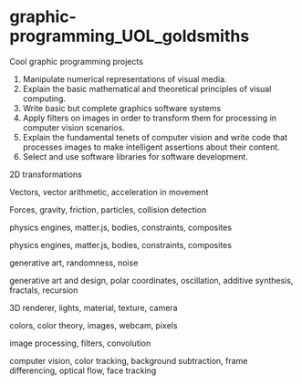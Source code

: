 # graphic-programming_UOL_goldsmiths
Cool graphic programming projects


1. Manipulate numerical representations of visual media. 
2. Explain the basic mathematical and theoretical principles of visual computing. 
3. Write basic but complete graphics software systems 
4. Apply filters on images in order to transform them for processing in computer vision scenarios. 
5. Explain the fundamental tenets of computer vision and write code that processes images to make intelligent assertions about their content. 
6. Select and use software libraries for software development.

2D transformations

Vectors, vector arithmetic, acceleration in movement

Forces, gravity, friction, particles, collision detection

physics engines, matter.js, bodies, constraints, composites

physics engines, matter.js, bodies, constraints, composites

generative art, randomness, noise

generative art and design, polar coordinates, oscillation, additive synthesis, fractals, recursion

3D renderer, lights, material, texture, camera

colors, color theory, images, webcam, pixels

image processing, filters, convolution

computer vision, color tracking, background subtraction, frame differencing, optical flow, face tracking
